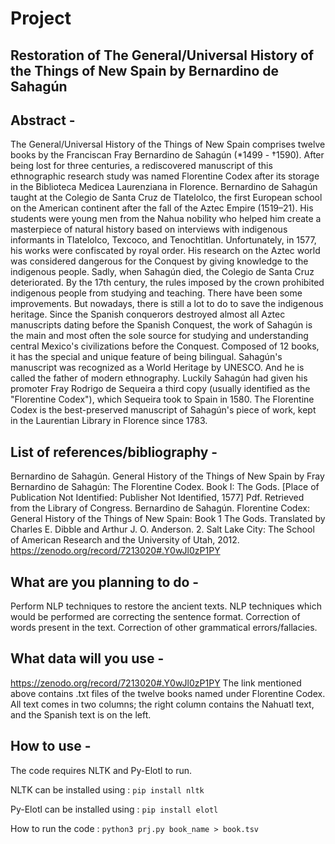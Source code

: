 # Project

## Restoration of The General/Universal History of the Things of New Spain by Bernardino de Sahagún

## Abstract -
The General/Universal History of the Things of New Spain comprises twelve books by the
Franciscan Fray Bernardino de Sahagún (*1499 - †1590). After being lost for three
centuries, a rediscovered manuscript of this ethnographic research study was named
Florentine Codex after its storage in the Biblioteca Medicea Laurenziana in Florence.
Bernardino de Sahagún taught at the Colegio de Santa Cruz de Tlatelolco, the first
European school on the American continent after the fall of the Aztec Empire (1519–21).
His students were young men from the Nahua nobility who helped him create a
masterpiece of natural history based on interviews with indigenous informants in
Tlatelolco, Texcoco, and Tenochtitlan. Unfortunately, in 1577, his works were confiscated
by royal order. His research on the Aztec world was considered dangerous for the
Conquest by giving knowledge to the indigenous people. Sadly, when Sahagún died, the
Colegio de Santa Cruz deteriorated. By the 17th century, the rules imposed by the crown
prohibited indigenous people from studying and teaching. There have been some
improvements. But nowadays, there is still a lot to do to save the indigenous heritage.
Since the Spanish conquerors destroyed almost all Aztec manuscripts dating before the
Spanish Conquest, the work of Sahagún is the main and most often the sole source for
studying and understanding central Mexico's civilizations before the Conquest.
Composed of 12 books, it has the special and unique feature of being bilingual.
Sahagún's manuscript was recognized as a World Heritage by UNESCO. And he is called
the father of modern ethnography. Luckily Sahagún had given his promoter Fray Rodrigo
de Sequeira a third copy (usually identified as the "Florentine Codex"), which Sequeira
took to Spain in 1580. The Florentine Codex is the best-preserved manuscript of
Sahagún's piece of work, kept in the Laurentian Library in Florence since 1783.

## List of references/bibliography -
Bernardino de Sahagún. General History of the Things of New Spain by Fray Bernardino
de Sahagún: The Florentine Codex. Book I: The Gods. [Place of Publication Not
Identified: Publisher Not Identified, 1577] Pdf. Retrieved from the Library of Congress.
Bernardino de Sahagún. Florentine Codex: General History of the Things of New Spain:
Book 1 The Gods. Translated by Charles E. Dibble and Arthur J. O. Anderson. 2. Salt Lake
City: The School of American Research and the University of Utah, 2012.
https://zenodo.org/record/7213020#.Y0wJl0zP1PY

## What are you planning to do -
Perform NLP techniques to restore the ancient texts.
NLP techniques which would be performed are correcting the sentence format.
Correction of words present in the text.
Correction of other grammatical errors/fallacies.

## What data will you use -
https://zenodo.org/record/7213020#.Y0wJl0zP1PY
The link mentioned above contains .txt files of the twelve books named under Florentine
Codex. All text comes in two columns; the right column contains the Nahuatl text, and
the Spanish text is on the left.

## How to use - 
The code requires NLTK and Py-Elotl to run.

NLTK can be installed using :
``` pip install nltk ```

Py-Elotl can be installed using :
``` pip install elotl ```

How to run the code :
``` python3 prj.py book_name > book.tsv ```

